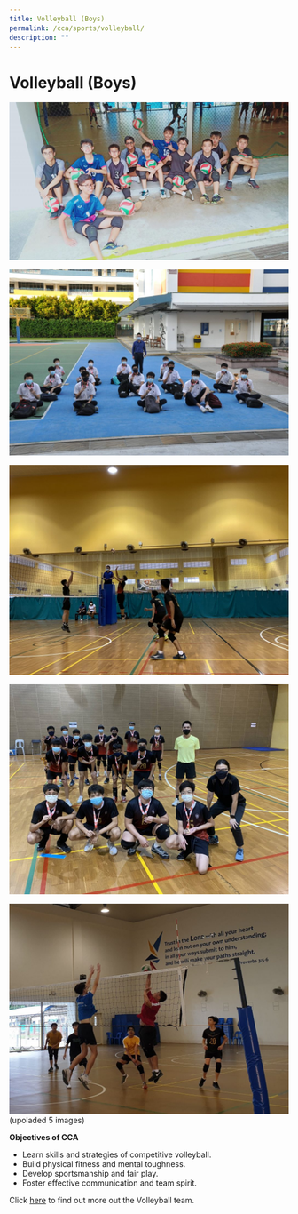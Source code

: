 ```yaml
---
title: Volleyball (Boys)
permalink: /cca/sports/volleyball/
description: ""
---
```

# **Volleyball (Boys)**

![](/images/IMG20190726154020-1024x577.jpg)

![](/images/DSC_8802-1024x680.jpg)

![](/images/File_034-1024x768.jpeg)

![](/images/IMG_8246-1024x768.jpg)

![](/images/spiking-n-blocking-1-1024x768.jpg)
(upoladed 5 images)

**Objectives of CCA**

*   Learn skills and strategies of competitive volleyball.
*   Build physical fitness and mental toughness.
*   Develop sportsmanship and fair play.
*   Foster effective communication and team spirit.

Click [here](http://gmssvolleyball.weebly.com/) to find out more out the Volleyball team.